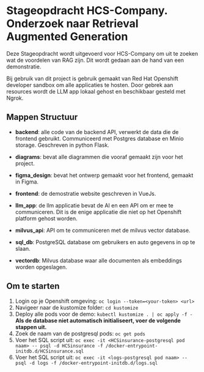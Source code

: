 
# Stageopdracht HCS-Company. Onderzoek naar Retrieval Augmented Generation

Deze Stageopdracht wordt uitgevoerd voor HCS-Company om uit te zoeken wat de voordelen van RAG zijn. Dit wordt gedaan aan de hand van een demonstratie.

Bij gebruik van dit project is gebruik gemaakt van Red Hat Openshift developer sandbox om alle applicaties te hosten. Door gebrek aan resources wordt de LLM app lokaal gehost en beschikbaar gesteld met Ngrok.

  

## Mappen Structuur

-  **backend**: alle code van de backend API, verwerkt de data die de frontend gebruikt. Communiceerd met Postgres database en Minio storage. Geschreven in python Flask.

-  **diagrams**: bevat alle diagrammen die vooraf gemaakt zijn voor het project.

-  **figma_design**: bevat het ontwerp gemaakt voor het frontend, gemaakt in Figma.

-  **frontend**: de demostratie website geschreven in VueJs.

-  **llm_app**: de llm applicatie bevat de AI en een API om er mee te communiceren. Dit is de enige applicatie die niet op het Openshift platform gehost worden.

-  **milvus_api**: API om te communiceren met de milvus vector database.

-  **sql_db**: PostgreSQL database om gebruikers en auto gegevens in op te slaan.

-  **vectordb**: Milvus database waar alle documenten als embeddings worden opgeslagen.

  

## Om te starten

1. Login op je Openshift omgeving: `oc login --token=<your-token> <url>`
2. Navigeer naar de kustomize folder: `cd kustomize`
3. Deploy alle pods voor de demo: `kubectl kustomize . | oc apply -f -`
**Als de database niet automatisch initialiseert, voer de volgende stappen uit.**
4. Zoek de naam van de postgresql pods: `oc get pods`
5. Voer het SQL script uit: `oc exec -it <HCSinsurance-postgresql pod naam> -- psql -d HCSinsurance -f /docker-entrypoint-initdb.d/HCSinsurance.sql`
6. Voer het SQL script uit: `oc exec -it <logs-postgresql pod naam> -- psql -d logs -f /docker-entrypoint-initdb.d/logs.sql`